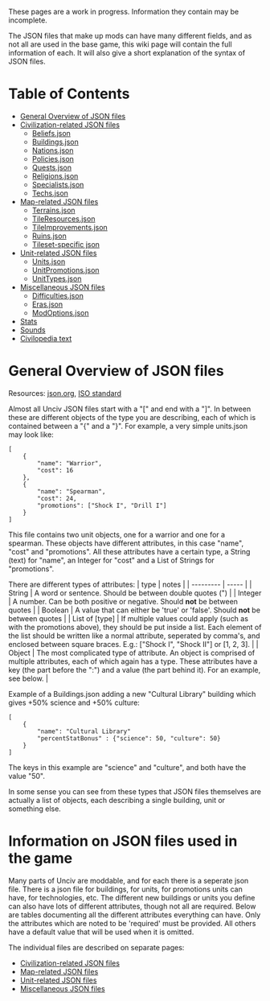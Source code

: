 These pages are a work in progress. Information they contain may be incomplete.


The JSON files that make up mods can have many different fields, and as not all are used in the base game, this wiki page will contain the full information of each. It will also give a short explanation of the syntax of JSON files.

# Table of Contents
* [General Overview of JSON files](#general-overview-of-json-files)
* [Civilization-related JSON files](../Other/Civilization-related-JSON-files.md)
    * [Beliefs.json](../Other/Civilization-related-JSON-files.md#beliefsjson)
    * [Buildings.json](../Other/Civilization-related-JSON-files.md#buildingsjson)
    * [Nations.json](../Other/Civilization-related-JSON-files.md#nationsjson)
    * [Policies.json](../Other/Civilization-related-JSON-files.md#policiesjson)
    * [Quests.json](../Other/Civilization-related-JSON-files.md#questsjson)
    * [Religions.json](../Other/Civilization-related-JSON-files.md#religionsjson)
    * [Specialists.json](../Other/Civilization-related-JSON-files.md#specialistsjson)
    * [Techs.json](../Other/Civilization-related-JSON-files.md#techsjson)
* [Map-related JSON files](../Other/Map-related-JSON-files.md)
    * [Terrains.json](../Other/Map-related-JSON-files.md#terrainsjson)
    * [TileResources.json](../Other/Map-related-JSON-files.md#tileresourcesjson)
    * [TileImprovements.json](../Other/Map-related-JSON-files.md#tileimprovementsjson)
    * [Ruins.json](../Other/Map-related-JSON-files.md#ruinsjson)
    * [Tileset-specific json](../Other/Map-related-JSON-files.md#tileset-specific-json)
* [Unit-related JSON files](../Other/Unit-related-JSON-files.md)
    * [Units.json](../Other/Unit-related-JSON-files.md#unitsjson)
    * [UnitPromotions.json](../Other/Unit-related-JSON-files.md#unitpromotionsjson)
    * [UnitTypes.json](../Other/Unit-related-JSON-files.md#unittypesjson)
* [Miscellaneous JSON files](../Other/Miscellaneous-JSON-files.md)
    * [Difficulties.json](../Other/Miscellaneous-JSON-files.md#difficultiesjson)
    * [Eras.json](../Other/Miscellaneous-JSON-files.md#erasjson)
    * [ModOptions.json](../Other/Miscellaneous-JSON-files.md#modoptionsjson)
* [Stats](../Other/Map-related-JSON-files.md#stats)
* [Sounds](../Other/Unit-related-JSON-files.md#sounds)
* [Civilopedia text](../Other/Miscellaneous-JSON-files.md#civilopedia-text)


# General Overview of JSON files

Resources: [json.org](https://www.json.org/), [ISO standard](https://standards.iso.org/ittf/PubliclyAvailableStandards/c071616_ISO_IEC_21778_2017.zip)

Almost all Unciv JSON files start with a "[" and end with a "]". In between these are different objects of the type you are describing, each of which is contained between a "{" and a "}". For example, a very simple units.json may look like:

```
[
    {
        "name": "Warrior",
        "cost": 16
    },
    {
        "name": "Spearman",
        "cost": 24,
        "promotions": ["Shock I", "Drill I"]
    }
]
```

This file contains two unit objects, one for a warrior and one for a spearman. These objects have different attributes, in this case "name", "cost" and "promotions". All these attributes have a certain type, a String (text) for "name", an Integer for "cost" and a List of Strings for "promotions".

There are different types of attributes:
| type | notes |
| --------- | ----- |
| String | A word or sentence. Should be between double quotes (") |
| Integer | A number. Can be both positive or negative. Should **not** be between quotes |
| Boolean | A value that can either be 'true' or 'false'. Should **not** be between quotes |
| List of [type] | If multiple values could apply (such as with the promotions above), they should be put inside a list. Each element of the list should be written like a normal attribute, seperated by comma's, and enclosed between square braces. E.g.: ["Shock I", "Shock II"] or [1, 2, 3]. |
| Object | The most complicated type of attribute. An object is comprised of multiple attributes, each of which again has a type. These attributes have a key (the part before the ":") and a value (the part behind it). For an example, see below. |

Example of a Buildings.json adding a new "Cultural Library" building which gives +50% science and +50% culture:

```
[
    {
        "name": "Cultural Library"
        "percentStatBonus" : {"science": 50, "culture": 50}
    }
]
```

The keys in this example are "science" and "culture", and both have the value "50".

In some sense you can see from these types that JSON files themselves are actually a list of objects, each describing a single building, unit or something else.


# Information on JSON files used in the game

Many parts of Unciv are moddable, and for each there is a seperate json file. There is a json file for buildings, for units, for promotions units can have, for technologies, etc. The different new buildings or units you define can also have lots of different attributes, though not all are required. Below are tables documenting all the different attributes everything can have. Only the attributes which are noted to be 'required' must be provided. All others have a default value that will be used when it is omitted.

The individual files are described on separate pages:

* [Civilization-related JSON files](../Other/Civilization-related-JSON-files.md)
* [Map-related JSON files](../Other/Map-related-JSON-files.md)
* [Unit-related JSON files](../Other/Unit-related-JSON-files.md)
* [Miscellaneous JSON files](../Other/Miscellaneous-JSON-files.md)
